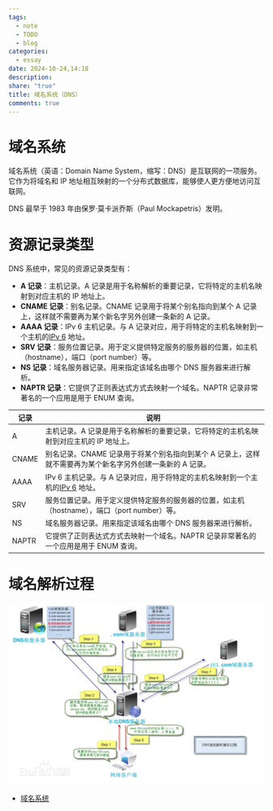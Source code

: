 ```yaml
---
tags:
  - note
  - TODO
  - blog
categories:
  - essay
date: 2024-10-24,14:18
description: 
share: "true"
title: 域名系统（DNS）
comments: true
---
```


# 域名系统

域名系统（英语：Domain Name System，缩写：DNS）是互联网的一项服务。它作为将域名和 IP 地址相互映射的一个分布式数据库，能够使人更方便地访问互联网。

DNS 最早于 1983 年由保罗·莫卡派乔斯（Paul Mockapetris）发明。

# 资源记录类型

DNS 系统中，常见的资源记录类型有：

- **A 记录**：主机记录。A 记录是用于名称解析的重要记录，它将特定的主机名映射到对应主机的 IP 地址上。
- **CNAME 记录**：别名记录。CNAME 记录用于将某个别名指向到某个 A 记录上，这样就不需要再为某个新名字另外创建一条新的 A 记录。
- **AAAA 记录**：IPv 6 主机记录。与 A 记录对应，用于将特定的主机名映射到一个主机的[IPv 6](https://zh.wikipedia.org/wiki/IPv6 "IPv 6") 地址。
- **SRV 记录**：服务位置记录。用于定义提供特定服务的服务器的位置，如主机（hostname），端口（port number）等。
- **NS 记录**：域名服务器记录。用来指定该域名由哪个 DNS 服务器来进行解析。
- **NAPTR 记录**：它提供了正则表达式方式去映射一个域名。NAPTR 记录非常著名的一个应用是用于 ENUM 查询。

| 记录  | 说明                                                                                                                        |
| ----- | --------------------------------------------------------------------------------------------------------------------------- |
| A     | 主机记录。A 记录是用于名称解析的重要记录，它将特定的主机名映射到对应主机的 IP 地址上。                                      |
| CNAME | 别名记录。CNAME 记录用于将某个别名指向到某个 A 记录上，这样就不需要再为某个新名字另外创建一条新的 A 记录。                  |
| AAAA  | IPv 6 主机记录。与 A 记录对应，用于将特定的主机名映射到一个主机的[IPv 6](https://zh.wikipedia.org/wiki/IPv6 "IPv 6") 地址。 |
| SRV   | 服务位置记录。用于定义提供特定服务的服务器的位置，如主机（hostname），端口（port number）等。                               |
| NS    | 域名服务器记录。用来指定该域名由哪个 DNS 服务器来进行解析。                                                                 |
| NAPTR | 它提供了正则表达式方式去映射一个域名。NAPTR 记录非常著名的一个应用是用于 ENUM 查询。                                        |

# 域名解析过程

![](assets/images/b0c3c5ef54793968ac81dffe66314afd_MD5.png)

- [域名系统](https://zh.wikipedia.org/wiki/%E5%9F%9F%E5%90%8D%E7%B3%BB%E7%BB%9F)
